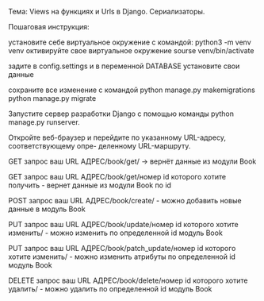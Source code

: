Тема: Views на функциях и Urls в Django. Сериализаторы.

Пошаговая инструкция:

установите себе виртуальное окружение с командой:
python3 -m venv venv
октивируйте свое виртуальное окружение
sourse venv/bin/activate

задите в config.settings и в переменной DATABASE установите свои данные


сохраните все изменение с командой 
python manage.py makemigrations
python manage.py migrate

Запустите сервер разработки Django с помощью команды python manage.py runserver.

Откройте веб-браузер и перейдите по указанному URL-адресу, соответствующему опре-
деленному URL-маршруту.

GET запрос
ваш URL АДРЕС/book/get/ -> вернёт данные из модули Book

GET запрос
ваш URL АДРЕС/book/get/номер id которого хотите получить - вернет данные из модули Book по id

POST запрос
ваш URL АДРЕС/book/create/ - можно добавить новые данные в модуль Book

PUT запрос 
ваш URL АДРЕС/book/update/номер id которого хотите изменить/ - можно изменить по определенной id модуль Book

PUT запрос 
ваш URL АДРЕС/book/patch_update/номер id которого хотите изменить/ - можно изменить атрибуты по определенной  id модуль Book

DELETE запрос
ваш URL АДРЕС/book/delete/номер id которого хотите удалить/ - можно удалить по определенной id модуль Book



